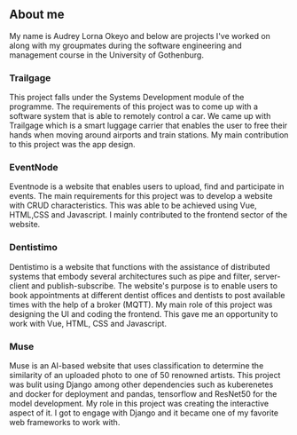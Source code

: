 
## About me

My name is Audrey Lorna Okeyo and below are projects I've worked on along with my groupmates during the software engineering and management course in the University of Gothenburg.

### Trailgage

This project falls under the Systems Development module of the programme. The requirements of this project was to come up with a software system that is able to remotely control a car. We came up with Trailgage which is a smart luggage carrier that enables the user to free their hands when moving around airports and train stations. My main contribution to this project was the app design.


### EventNode

Eventnode is a website that enables users to upload, find and participate in events. The main requirements for this project was to develop a website with CRUD characteristics. This was able to be achieved using Vue, HTML,CSS and Javascript. I mainly contributed to the frontend sector of the website.


### Dentistimo

Dentistimo is a website that functions with the assistance of distributed systems that embody several architectures such as pipe and filter, server-client and publish-subscribe. The website's purpose is to enable users to book appointments at different dentist offices  and dentists to post available times with the help of a broker (MQTT). My main role of this project was designing the UI and coding the frontend. This gave me an opportunity to work with Vue, HTML, CSS and Javascript.

### Muse

Muse is an AI-based website that uses classification to determine the similarity of an uploaded photo to one of 50 renowned artists. This project was bulit using Django among other dependencies such as kuberenetes and docker for deployment and pandas, tensorflow and ResNet50 for the model development. My role in this project was creating the interactive aspect of it. I got to engage with Django and it became one of my favorite web frameworks to work with.   
